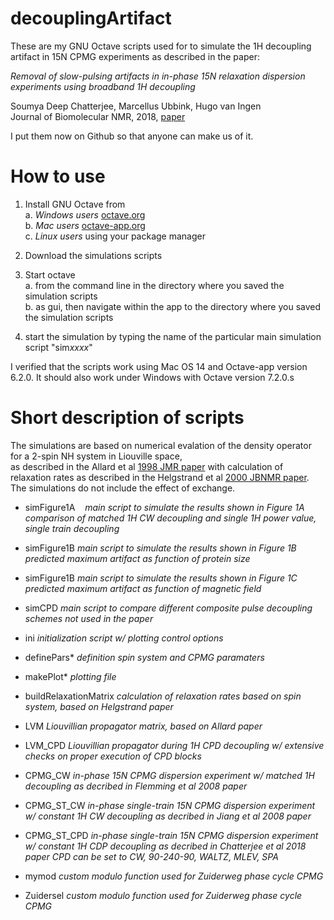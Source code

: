 # decouplingArtifact

These are my GNU Octave scripts used for to simulate the 1H decoupling artifact 
in 15N CPMG experiments as described in the paper:  

*Removal of slow-pulsing artifacts in in-phase 15N relaxation dispersion experiments using broadband 1H decoupling*  

Soumya Deep Chatterjee, Marcellus Ubbink, Hugo van Ingen  
Journal of Biomolecular NMR, 2018, [paper](https://link.springer.com/article/10.1007/s10858-018-0193-2)

I put them now on Github so that anyone can make us of it.  

# How to use

1. Install GNU Octave from  
	a. *Windows users* [octave.org](https://octave.org)  
	b. *Mac users* [octave-app.org](https://octave-app.org)  
	c. *Linux users* using your package manager  

2. Download the simulations scripts 

3. Start octave  
	a. from the command line in the directory where you saved the simulation scripts  
	b. as gui, then navigate within the app to the directory where you saved the simulation scripts  

4. start the simulation by typing the name of the particular main simulation script "sim*xxxx*"

I verified that the scripts work using Mac OS 14 and Octave-app version 6.2.0.
It should also work under Windows with Octave version 7.2.0.s

# Short description of scripts

The simulations are based on numerical evalation of the density operator for a 2-spin NH system in Liouville space,  
as described in the Allard et al [1998 JMR paper](https://doi.org/10.1006/jmre.1998.1509) with calculation of relaxation rates as described in the Helgstrand et al [2000 JBNMR paper](https://doi.org/10.1023/A:1008309220156).
The simulations do not include the effect of exchange.  

+ simFigure1A    *main script to simulate the results shown in Figure 1A*  
    *comparison of matched 1H CW decoupling and single 1H power value, single train decoupling*
+ simFigure1B    *main script to simulate the results shown in Figure 1B*
                   *predicted maximum artifact as function of protein size*
+ simFigure1B    *main script to simulate the results shown in Figure 1C*
                   *predicted maximum artifact as function of magnetic field*
+ simCPD         *main script to compare different composite pulse decoupling schemes*
                   *not used in the paper*

+ ini						*initialization script w/ plotting control options*
+ definePars*				*definition spin system and CPMG paramaters*
+ makePlot*				*plotting file*
+ buildRelaxationMatrix	*calculation of relaxation rates based on spin system, based on Helgstrand paper*
+ LVM						*Liouvillian propagator matrix, based on Allard paper*
+ LVM_CPD					*Liouvillian propagator during 1H CPD decoupling*
						*w/ extensive checks on proper execution of CPD blocks*
+ CPMG_CW					*in-phase 15N CPMG dispersion experiment w/ matched 1H decoupling*
						*as decribed in Flemming et al 2008 paper*
+ CPMG_ST_CW				*in-phase single-train 15N CPMG dispersion experiment w/ constant 1H CW decoupling*
						*as decribed in Jiang et al 2008 paper*
+ CPMG_ST_CPD				*in-phase single-train 15N CPMG dispersion experiment w/ constant 1H CDP decoupling*
						*as decribed in Chatterjee et al 2018 paper*
						*CPD can be set to CW, 90-240-90, WALTZ, MLEV, SPA*
+ mymod					*custom modulo function used for Zuiderweg phase cycle CPMG*
+ Zuidersel				*custom modulo function used for Zuiderweg phase cycle CPMG*


